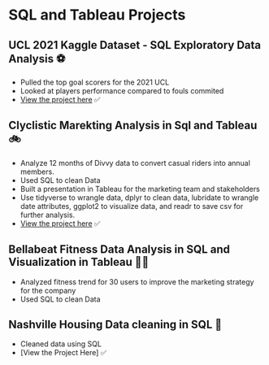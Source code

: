 # **SQL and Tableau Projects**
## UCL 2021 Kaggle Dataset - SQL Exploratory Data Analysis 	:soccer:
- Pulled the top goal scorers for the 2021 UCL 
- Looked at players performance compared to fouls commited
- [View the project here](https://github.com/cdauksas/PortfolioProjects/blob/main/UCL%20Query%20questions.sql)	:white_check_mark:


##  Clyclistic Marekting Analysis in Sql and Tableau  :bike:
- Analyze 12 months of Divvy data to convert casual riders into annual members.
- Used SQL to clean Data
- Built a presentation in Tableau for the marketing team and stakeholders
- Use tidyverse to wrangle data, dplyr to clean data, lubridate to wrangle date attributes, ggplot2 to visualize data, and readr to save csv for further analysis.
- [View the project here](https://github.com/cdauksas/BikeShare)	:white_check_mark:


##  Bellabeat Fitness Data Analysis in SQL and Visualization in Tableau 	:weight_lifting_woman:
- Analyzed fitness trend for 30 users to improve the marketing strategy for the company
- Used SQL to clean Data



##  Nashville Housing Data cleaning in SQL 	:house_with_garden:
- Cleaned data using SQL
- [View the Project Here]	:white_check_mark:
